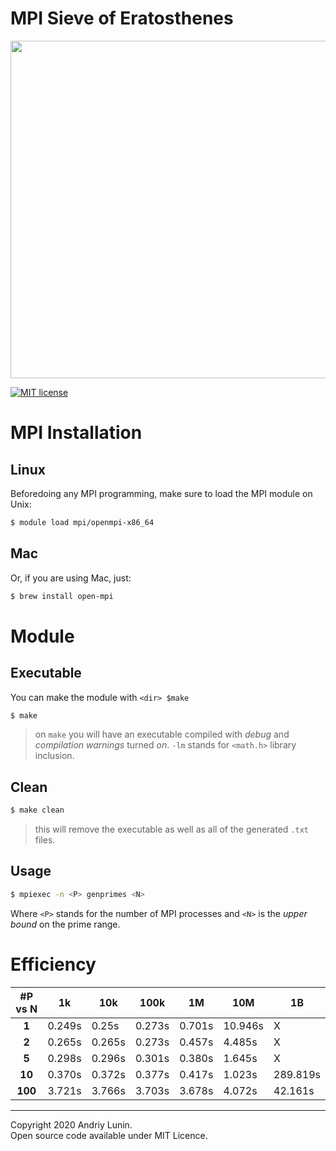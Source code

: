 # MPI Sieve of Eratosthenes

<p align="center">
   <img src="https://res.cloudinary.com/practicaldev/image/fetch/s--99UhkUVh--/c_imagga_scale,f_auto,fl_progressive,h_900,q_auto,w_1600/https://dev-to-uploads.s3.amazonaws.com/i/lo9f1k07sxb8qleixpzg.png" width="540px">
</p>

<p>
	<a href="https://github.com/moon1ock/MPI_primes/blob/main/LICENSE"><img src="https://img.shields.io/badge/license-MIT-blue.svg" alt="MIT license"></a>
</p>

# MPI Installation

## Linux

Beforedoing any MPI programming, make sure to load the MPI module on Unix:

```bash
$ module load mpi/openmpi-x86_64
```

## Mac

Or, if you are using Mac, just:
```bash
$ brew install open-mpi
```


# Module

## Executable

You can make the module with `<dir> $make`

```bash
$ make
```
> on `make` you will have an executable compiled with _debug_ and _compilation warnings_ turned *on*.
> `-lm` stands for `<math.h>` library inclusion.

## Clean

``` bash
$ make clean
```
> this will remove the executable as well as all of the generated `.txt` files.


## Usage

```bash
$ mpiexec -n <P> genprimes <N>
```
Where `<P>` stands for the number of MPI processes and `<N>` is the _upper bound_ on the prime range.


# Efficiency

| #P vs N 	| 1k     	| 10k    	| 100k   	| 1M     	| 10M     	| 1B       	|
|:-------:	|--------	|--------	|--------	|--------	|---------	|----------	|
|  **1**  	| 0.249s 	|  0.25s 	| 0.273s 	| 0.701s 	| 10.946s 	|     X    	|
|  **2**  	| 0.265s 	| 0.265s 	| 0.273s 	| 0.457s 	| 4.485s  	|     X    	|
|  **5**  	| 0.298s 	| 0.296s 	| 0.301s 	| 0.380s 	| 1.645s  	|     X    	|
|  **10** 	| 0.370s 	| 0.372s 	| 0.377s 	| 0.417s 	| 1.023s  	| 289.819s 	|
| **100** 	| 3.721s 	| 3.766s 	| 3.703s 	| 3.678s 	| 4.072s  	|  42.161s 	|



--------------------
Copyright 2020 Andriy Lunin.
<br>
Open source code available under MIT Licence.
